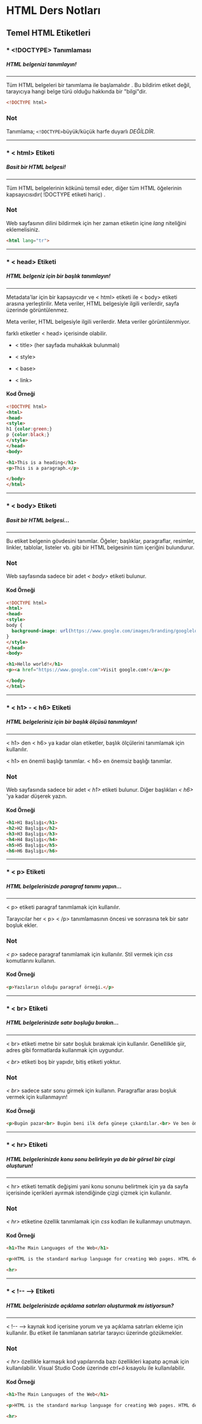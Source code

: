 # **HTML Ders Notları**



## Temel HTML Etiketleri 

### * <!DOCTYPE> Tanımlaması

##### HTML belgenizi tanımlayın!

------------------------------------------------------------------------

Tüm HTML belgeleri bir tanımlama ile başlamalıdır . Bu bildirim etiket değil, tarayıcıya hangi belge türü olduğu hakkında bir "bilgi"dir.

````html
<!DOCTYPE html>
````

### **Not**

Tanımlama; `<!DOCTYPE>`büyük/küçük harfe duyarlı *DEĞİLDİR*.



***

### * < html> Etiketi

#####  Basit bir HTML belgesi!

------------------------------------------------------------------------

Tüm HTML belgelerinin kökünü temsil eder, diğer tüm HTML öğelerinin kapsayıcısıdır( !DOCTYPE etiketi hariç) .

### **Not**

Web sayfasının dilini bildirmek için her zaman etiketin içine *lang* niteliğini eklemelisiniz.

````html
<html lang="tr">
````



***

### * < head> Etiketi 

##### HTML belgeniz için bir başlık tanımlayın!

------------------------------------------------------------------------

Metadata'lar için bir kapsayıcıdır  ve < html> etiketi ile < body> etiketi arasına yerleştirilir. Meta veriler, HTML belgesiyle ilgili verilerdir, sayfa üzerinde görüntülenmez.

Meta veriler, HTML belgesiyle ilgili verilerdir. Meta veriler görüntülenmiyor.

farklı etiketler < head> içerisinde olabilir.

* < title> (her sayfada muhakkak bulunmalı)

* < style>

* < base>

* < link>

#### Kod Örneği

````html
<!DOCTYPE html>
<html>
<head>
<style>
h1 {color:green;}
p {color:black;}
</style>
</head>
<body>

<h1>This is a heading</h1>
<p>This is a paragraph.</p>

</body>
</html>
````



***

### * < body> Etiketi 

##### Basit bir HTML belgesi...

------------------------------------------------------------------------

Bu etiket belgenin gövdesini tanımlar. Öğeler;  başlıklar, paragraflar, resimler, linkler, tablolar, listeler vb. gibi bir HTML belgesinin tüm içeriğini bulundurur.

### **Not**

Web sayfasında sadece bir adet  *< body>* etiketi bulunur.

#### Kod Örneği

````html
<!DOCTYPE html>
<html>
<head>
<style>
body {
  background-image: url(https://www.google.com/images/branding/googlelogo/1x/googlelogo_color_272x92dp.png);
}
</style>
</head>
<body>

<h1>Hello world!</h1>
<p><a href="https://www.google.com">Visit google.com!</a></p>

</body>
</html>

````



***

### * < h1> - < h6> Etiketi 

##### HTML belgeleriniz için bir başlık ölçüsü tanımlayın!

------------------------------------------------------------------------

< h1> den < h6> ya kadar olan etiketler, başlık ölçülerini tanımlamak için kullanılır. 

 < h1> en önemli başlığı tanımlar. < h6> en önemsiz başlığı tanımlar.

### **Not**

Web sayfasında sadece bir adet  *< h1>* etiketi bulunur. Diğer başlıkları *< h6>* 'ya kadar düşerek yazın.



#### Kod Örneği

````html
<h1>H1 Başlığı</h1>
<h2>H2 Başlığı</h2>
<h3>H3 Başlığı</h3>
<h4>H4 Başlığı</h4>
<h5>H5 Başlığı</h5>
<h6>H6 Başlığı</h6>
````



***

### * < p> Etiketi 

##### HTML belgelerinizde paragraf tanımı yapın...

------------------------------------------------------------------------

< p> etiketi paragraf tanımlamak için kullanılır. 

 Tarayıcılar her < p> < /p> tanımlamasının öncesi ve sonrasına tek bir satır boşluk ekler.

### **Not**

  *< p>* sadece paragraf tanımlamak için kullanılır. Stil vermek için *css* komutlarını kullanın.



#### Kod Örneği

````html
<p>Yazıların olduğu paragraf örneği.</p>
````



***

### * < br> Etiketi 

##### HTML belgelerinizde satır boşluğu bırakın...

------------------------------------------------------------------------

< br> etiketi metne bir satır boşluk bırakmak için kullanılır. Genellilkle şiir, adres gibi formatlarda kullanmak için uygundur. 

 *< br>* etiketi boş bir yapıdır, bitiş etiketi yoktur. 

### **Not**

*< br>* sadece satır sonu girmek için kullanın. Paragraflar arası boşluk vermek için kullanmayın!

#### Kod Örneği

````html
<p>Bugün pazar<br> Bugün beni ilk defa güneşe çıkardılar.<br> Ve ben ömrümde ilk defa gökyüzünün<br> Bu kadar benden uzak<br> Bu kadar mavi <br> Bu kadar geniş olduğuna şaşarak<br> Kımıldamadan durdum.<br></p> <p>Nazım Hikmet</p>
````



***

### * < hr> Etiketi 

##### HTML belgelerinizde konu sonu belirleyin ya da bir görsel bir çizgi oluşturun!

------------------------------------------------------------------------

< hr> etiketi tematik değişimi yani konu sonunu belirtmek için ya da sayfa içerisinde içerikleri ayırmak istendiğinde çizgi çizmek için kullanılır. 

### **Not**

*< hr>* etiketine özellik tanımlamak için *css* kodları ile kullanmayı unutmayın.

#### Kod Örneği

````html
<h1>The Main Languages of the Web</h1>

<p>HTML is the standard markup language for creating Web pages. HTML describes the structure of a Web page, and consists of a series of elements. HTML elements tell the browser how to display the content.</p>

<hr>
````



***

### * < !--     --> Etiketi 

##### HTML belgelerinizde açıklama satırları oluşturmak mı istiyorsun?

------------------------------------------------------------------------

< !--     --> kaynak kod içerisine yorum ve ya açıklama satırları ekleme için kullanılır. Bu etiket ile tanımlanan satırlar tarayıcı üzerinde gözükmekler.

### **Not**

*< hr>*  özellikle karmaşık kod yapılarında bazı özellikleri kapatıp açmak için kullanılabilir. Visual Studio Code üzerinde *ctrl+ö* kısayolu ile kullanılabilir.

#### Kod Örneği

````html
<h1>The Main Languages of the Web</h1>

<p>HTML is the standard markup language for creating Web pages. HTML describes the structure of a Web page, and consists of a series of elements. HTML elements tell the browser how to display the content.</p>

<hr>
````


